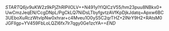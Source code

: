 $START$Q6jv9uKW2z9kPjZhRlPilOLV++N491ylYlQlCzV55/hm23puu8NBkx0+UwCmzJeqEN/CcgDNpL/PgCkLQ7NiDsLTbyfgvtzAVfKpDjkJdatq+Apxw6BC3UEboXuRczWtvlpNw0xhrar+c4Mveu1O0yS5C2qrTHZ+2INrY9H2+RAtsM0JGFIlgp+YV459FbLoLQZl6fx7lr7qgy0Ge1zcYA==$END$